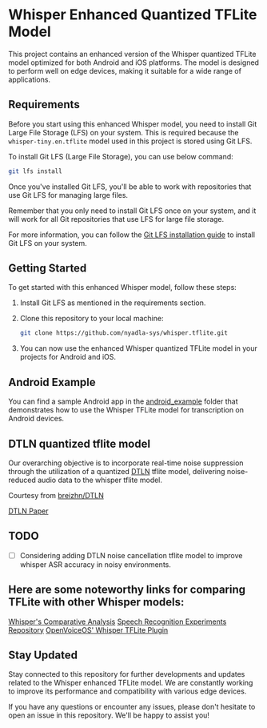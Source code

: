 # Whisper Enhanced Quantized TFLite Model

This project contains an enhanced version of the Whisper quantized TFLite model optimized for both Android and iOS platforms. The model is designed to perform well on edge devices, making it suitable for a wide range of applications.

## Requirements

Before you start using this enhanced Whisper model, you need to install Git Large File Storage (LFS) on your system. This is required because the `whisper-tiny.en.tflite` model used in this project is stored using Git LFS.

   
To install Git LFS (Large File Storage), you can use below command:

   ```bash
   git lfs install
   ```

Once you've installed Git LFS, you'll be able to work with repositories that use Git LFS for managing large files.

Remember that you only need to install Git LFS once on your system, and it will work for all Git repositories that use LFS for large file storage.


For more information, you can follow the [Git LFS installation guide](https://git-lfs.github.com/) to install Git LFS on your system.

## Getting Started

To get started with this enhanced Whisper model, follow these steps:

1. Install Git LFS as mentioned in the requirements section.

2. Clone this repository to your local machine:

   ```bash
   git clone https://github.com/nyadla-sys/whisper.tflite.git
   ```

3. You can now use the enhanced Whisper quantized TFLite model in your projects for Android and iOS.

## Android Example

You can find a sample Android app in the [android_example](android_example) folder that demonstrates how to use the Whisper TFLite model for transcription on Android devices.

## DTLN quantized tflite model

Our overarching objective is to incorporate real-time noise suppression through the utilization of a quantized [DTLN](https://github.com/breizhn/DTLN) tflite model, delivering noise-reduced audio data to the whisper tflite model.

Courtesy from [breizhn/DTLN](https://github.com/breizhn/DTLN)

[DTLN Paper](https://arxiv.org/pdf/2005.07551.pdf)

## TODO

 - [ ] Considering adding DTLN noise cancellation tflite model to improve whisper ASR accuracy in noisy environments.

## Here are some noteworthy links for comparing TFLite with other Whisper models:

[Whisper's Comparative Analysis](https://alphacephei.com/nsh/2022/12/11/whisper-other.html)
[Speech Recognition Experiments Repository](https://github.com/fquirin/speech-recognition-experiments)
[OpenVoiceOS' Whisper TFLite Plugin](https://github.com/OpenVoiceOS/ovos-stt-plugin-whisper-tflite)

## Stay Updated

Stay connected to this repository for further developments and updates related to the Whisper enhanced TFLite model. We are constantly working to improve its performance and compatibility with various edge devices.

If you have any questions or encounter any issues, please don't hesitate to open an issue in this repository. We'll be happy to assist you!
